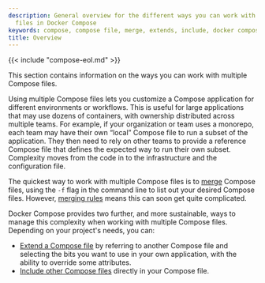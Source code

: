 ```yaml
---
description: General overview for the different ways you can work with multiple compose
  files in Docker Compose
keywords: compose, compose file, merge, extends, include, docker compose, -f flag
title: Overview
---
```


{{< include "compose-eol.md" >}}

This section contains information on the ways you can work with multiple Compose files. 

Using multiple Compose files lets you customize a Compose application for different environments or workflows. This is useful for large applications that may use dozens of containers, with ownership distributed across multiple teams. For example, if your organization or team uses a monorepo, each team may have their own “local” Compose file to run a subset of the application. They then need to rely on other teams to provide a reference Compose file that defines the expected way to run their own subset. Complexity moves from the code in to the infrastructure and the configuration file.

The quickest way to work with multiple Compose files is to [merge](merge.md) Compose files, using the `-f` flag in the command line to list out your desired Compose files. However, [merging rules](merge.md#merging-rules) means this can soon get quite complicated.

Docker Compose provides two further, and more sustainable, ways to manage this complexity when working with multiple Compose files. Depending on your project's needs, you can: 

- [Extend a Compose file](extends.md) by referring to another Compose file and selecting the bits you want to use in your own application, with the ability to override some attributes.
- [Include other Compose files](include.md) directly in your Compose file.

